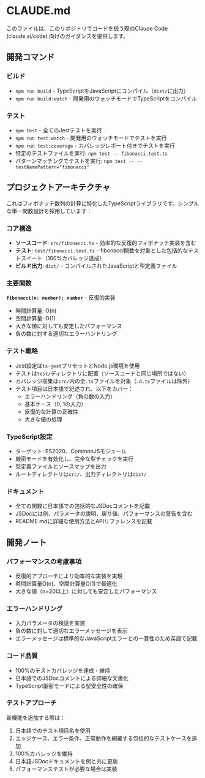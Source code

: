 # CLAUDE.md

このファイルは、このリポジトリでコードを扱う際のClaude Code (claude.ai/code) 向けのガイダンスを提供します。

## 開発コマンド

### ビルド
- `npm run build` - TypeScriptをJavaScriptにコンパイル（`dist/`に出力）
- `npm run build:watch` - 開発用のウォッチモードでTypeScriptをコンパイル

### テスト
- `npm test` - 全てのJestテストを実行
- `npm run test:watch` - 開発用のウォッチモードでテストを実行
- `npm run test:coverage` - カバレッジレポート付きでテストを実行
- 特定のテストファイルを実行: `npm test -- fibonacci.test.ts`
- パターンマッチングでテストを実行: `npm test -- --testNamePattern="fibonacci"`

## プロジェクトアーキテクチャ

これはフィボナッチ数列の計算に特化したTypeScriptライブラリです。シンプルな単一関数設計を採用しています：

### コア構造
- **ソースコード**: `src/fibonacci.ts` - 効率的な反復的フィボナッチ実装を含む
- **テスト**: `test/fibonacci.test.ts` - fibonacci関数を対象とした包括的なテストスイート（100%カバレッジ達成）
- **ビルド出力**: `dist/` - コンパイルされたJavaScriptと型定義ファイル

### 主要関数
**`fibonacci(n: number): number`** - 反復的実装
- 時間計算量: O(n)
- 空間計算量: O(1)
- 大きな値に対しても安定したパフォーマンス
- 負の数に対する適切なエラーハンドリング

### テスト戦略
- Jest設定は`ts-jest`プリセットとNode.js環境を使用
- テストは`test/`ディレクトリに配置（ソースコードと同じ場所ではない）
- カバレッジ収集は`src/`内の全`.ts`ファイルを対象（`.d.ts`ファイルは除外）
- テスト項目は日本語で記述され、以下をカバー：
  - エラーハンドリング（負の数の入力）
  - 基本ケース（0, 1の入力）
  - 反復的な計算の正確性
  - 大きな値の処理

### TypeScript設定
- ターゲット: ES2020、CommonJSモジュール
- 厳密モードを有効化し、完全な型チェックを実行
- 型定義ファイルとソースマップを出力
- ルートディレクトリは`src/`、出力ディレクトリは`dist/`

### ドキュメント
- 全ての関数に日本語での包括的なJSDocコメントを記載
- JSDocには例、パラメータの説明、戻り値、パフォーマンスの警告を含む
- README.mdに詳細な使用方法とAPIリファレンスを記載

## 開発ノート

### パフォーマンスの考慮事項
- 反復的アプローチにより効率的な実装を実現
- 時間計算量O(n)、空間計算量O(1)で最適化
- 大きな値（n=20以上）に対しても安定したパフォーマンス

### エラーハンドリング
- 入力パラメータの検証を実装
- 負の数に対して適切なエラーメッセージを表示
- エラーメッセージは標準的なJavaScriptエラーとの一貫性のため英語で記載

### コード品質
- 100%のテストカバレッジを達成・維持
- 日本語でのJSDocコメントによる詳細な文書化
- TypeScript厳密モードによる型安全性の確保

### テストアプローチ
新機能を追加する際は：
1. 日本語でのテスト項目名を使用
2. エッジケース、エラー条件、正常動作を網羅する包括的なテストケースを追加
3. 100%カバレッジを維持
4. 日本語JSDocドキュメントを例と共に更新
5. パフォーマンステストが必要な場合は実装